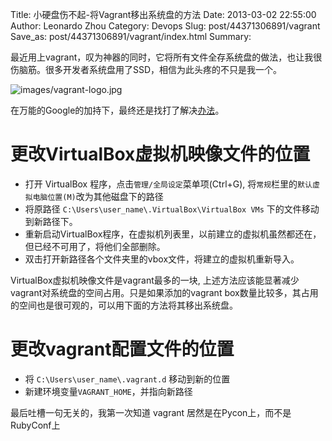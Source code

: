 Title: 小硬盘伤不起-将Vagrant移出系统盘的方法
Date: 2013-03-02 22:55:00
Author: Leonardo Zhou
Category: Devops
Slug: post/44371306891/vagrant
Save_as: post/44371306891/vagrant/index.html
Summary:

最近用上vagrant，叹为神器的同时，它将所有文件全存系统盘的做法，也让我很伤脑筋。很多开发者系统盘用了SSD，相信为此头疼的不只是我一个。

![images/vagrant-logo.jpg](http://ww3.sinaimg.cn/large/6c3391c1gw1eecwatrftaj2069069747.jpg)

在万能的Google的加持下，最终还是找打了解决[办法](http://emptysquare.net/blog/moving-virtualbox-and-vagrant-to-an-external-drive/)。

# 更改VirtualBox虚拟机映像文件的位置

* 打开 VirtualBox 程序，点击`管理/全局设定`菜单项(Ctrl+G), 将`常规`栏里的`默认虚拟电脑位置(M)`改为其他磁盘下的路径
* 将原路径 `C:\Users\user_name\.VirtualBox\VirtualBox VMs` 下的文件移动到新路径下。
* 重新启动VirtualBox程序，在虚拟机列表里，以前建立的虚拟机虽然都还在，但已经不可用了，将他们全部删除。
* 双击打开新路径各个文件夹里的vbox文件，将建立的虚拟机重新导入。

VirtualBox虚拟机映像文件是vagrant最多的一块, 上述方法应该能显著减少vagrant对系统盘的空间占用。只是如果添加的vagrant box数量比较多，其占用的空间也是很可观的，可以用下面的方法将其移出系统盘。

# 更改vagrant配置文件的位置

* 将 `C:\Users\user_name\.vagrant.d` 移动到新的位置
* 新建环境变量`VAGRANT_HOME`，并指向新路径

最后吐槽一句无关的，我第一次知道 vagrant 居然是在Pycon上，而不是RubyConf上
